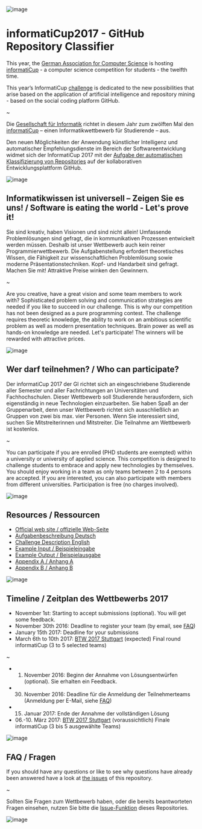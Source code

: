 ![image](https://cloud.githubusercontent.com/assets/1872314/19116242/0b21b234-8b15-11e6-9a0d-fdb82983fb17.png)

# informatiCup2017 - GitHub Repository Classifier

This year, the [German Association for Computer Science](https://en.gi.de/startpage.html) is hosting [informatiCup](http://www.informaticup.de) - a computer science competition for students - the twelfth time.

This year’s InformatiCup [challenge](InformatiCup2017-English.pdf) is dedicated to the new possibilities that arise based on the application of artificial intelligence and repository mining - based on the social coding platform GitHub.

~

Die [Gesellschaft für Informatik](https://www.gi.de) richtet in diesem Jahr zum zwölften Mal den [informatiCup](http://www.informaticup.de) – einen Informatikwettbewerb für Studierende – aus.

Den neuen Möglichkeiten der Anwendung künstlicher Intelligenz und automatischer Empfehlungsdienste im Bereich der Softwareentwicklung widmet sich der InformatiCup 2017 mit der [Aufgabe der automatischen Klassifizierung von Repositories](InformatiCup2017.pdf) auf der kollaborativen Entwicklungsplattform GitHub.

![image](https://cloud.githubusercontent.com/assets/1872314/19118630/4ea5533c-8b1d-11e6-8496-a796adce2001.png)
   
## Informatikwissen ist universell – Zeigen Sie es uns! / Software is eating the world - Let's prove it!

Sie sind kreativ, haben Visionen und sind nicht allein! Umfassende Problemlösungen sind gefragt,
die in kommunikativen Prozessen entwickelt werden müssen. Deshalb ist unser Wettbewerb auch
kein reiner Programmierwettbewerb. Die Aufgabenstellung erfordert theoretisches Wissen, die
Fähigkeit zur wissenschaftlichen Problemlösung sowie moderne Präsentationstechniken.
Kopf- und Handarbeit sind gefragt. Machen Sie mit! Attraktive Preise winken den Gewinnern.

~

Are you creative, have a great vision and some team members to work with? Sophisticated problem solving and communication strategies are needed if you like to succeed in our challenge. This is why our competition has not been designed as a pure programming contest. The challenge requires theoretic knowledge, the ability to work on an ambitious scientific problem as well as modern presentation techniques. Brain power as well as hands-on knowledge are needed. Let's participate! The winners will be rewarded with attractive prices.

![image](https://cloud.githubusercontent.com/assets/1872314/19119326/b43d4978-8b1f-11e6-9736-a31f92e75424.png)


## Wer darf teilnehmen? / Who can participate?

Der informatiCup 2017 der GI richtet sich an eingeschriebene Studierende aller Semester und aller
Fachrichtungen an Universitäten und Fachhochschulen.
Dieser Wettbewerb soll Studierende herausfordern, sich eigenständig in neue Technologien einzuarbeiten.
Sie haben Spaß an der Gruppenarbeit, denn unser Wettbewerb richtet sich ausschließlich
an Gruppen von zwei bis max. vier Personen. Wenn Sie interessiert sind, suchen Sie Mitstreiterinnen
und Mitstreiter. Die Teilnahme am Wettbewerb ist kostenlos.

~

You can participate if you are enrolled (PHD students are exempted) within a university or university of applied science. This competition is designed to challenge students to embrace and apply new technologies by themselves. You should enjoy working in a team as only teams between 2 to 4 persons are accepted. If you are interested, you can also participate with members from different universities. Participation is free (no charges involved).

![image](https://cloud.githubusercontent.com/assets/1872314/19118952/6e878106-8b1e-11e6-9e3d-0f7dc393d71a.png)

## Resources / Ressourcen

* [Official web site / offizielle Web-Seite](http://informaticup.gi.de/startseite/informaticup-2017.html)
* [Aufgabenbeschreibung Deutsch](InformatiCup2017.pdf)
* [Challenge Description English](InformatiCup2017-English.pdf)
* [Example Input / Beispieleingabe](example-input)
* [Example Output / Beispielausgabe](example-output)
* [Appendix A / Anhang A](appendix-a-examples-for-repository-categories)
* [Appendix B / Anhang B](appendix-b-repositories)

![image](https://cloud.githubusercontent.com/assets/1872314/19118773/c4aed616-8b1d-11e6-8b08-0f16075c28e1.png)

## Timeline / Zeitplan des Wettbewerbs 2017

- November 1st: Starting to accept submissions (optional). You will get some feedback.
- November 30th 2016: Deadline to register your team (by email, see [FAQ](https://github.com/InformatiCup/InformatiCup2017/issues))
- January 15th 2017: Deadline for your submissions
- March 6th to 10th 2017: [BTW 2017 Stuttgart](http://btw2017.informatik.uni-stuttgart.de/) (expected) Final round informatiCup (3 to 5 selected teams)

~

-  01. November 2016: Beginn der Annahme von Lösungsentwürfen (optional). Sie erhalten ein Feedback.
- 30. November 2016: Deadline für die Anmeldung der Teilnehmerteams (Anmeldung per E-Mail, siehe [FAQ](https://github.com/InformatiCup/InformatiCup2017/issues))
- 15. Januar 2017: Ende der Annahme der vollständigen Lösung
- 06.-10. März 2017: [BTW 2017 Stuttgart](http://btw2017.informatik.uni-stuttgart.de/) (voraussichtlich) Finale informatiCup (3 bis 5 ausgewählte Teams)

![image](https://cloud.githubusercontent.com/assets/1872314/19183660/a90e3f84-8c79-11e6-9047-b13c02a3290d.png)



## FAQ / Fragen

If you should have any questions or like to see why questions have already been answered have a look at [the issues](https://github.com/InformatiCup/InformatiCup2017/issues) of this repository.

~

Sollten Sie Fragen zum Wettbewerb haben, oder die bereits beantworteten Fragen einsehen, nutzen Sie bitte die [Issue-Funktion](https://github.com/InformatiCup/InformatiCup2017/issues) dieses Repositories.

![image](https://cloud.githubusercontent.com/assets/1872314/19119143/16a67f04-8b1f-11e6-8b47-0d3510eae0b8.png)
